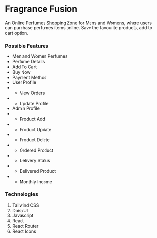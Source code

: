 # Fragrance Fusion
An Online Perfumes Shopping Zone for Mens and Womens, where users can purchase perfumes items online. Save the favourite products, add to cart option.

### Possible Features
- Men and Women Perfumes
- Perfume Details
- Add To Cart 
- Buy Now
- Payment Method
- User Profile
- - View Orders
- - Update Profile
- Admin Profile 
- - Product Add
- - Product Update
- - Product Delete
- - Ordered Product
- - Delivery Status
- - Delivered Product
- - Monthly Income

### Technologies
1. Tailwind CSS
2. DaisyUI
3. Javascript
4. React
5. React Router
6. React Icons
